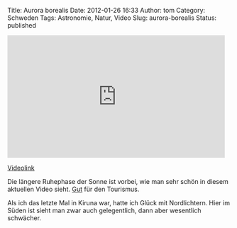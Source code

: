 Title: Aurora borealis
Date: 2012-01-26 16:33
Author: tom
Category: Schweden
Tags: Astronomie, Natur, Video
Slug: aurora-borealis
Status: published

<iframe src="http://player.vimeo.com/video/35618405?title=0&amp;byline=0&amp;portrait=0" width="490" height="276" frameborder="0" webkitallowfullscreen mozallowfullscreen allowfullscreen></iframe>

[Videolink](http://vimeo.com/35618405)

Die längere Ruhephase der Sonne ist vorbei, wie man sehr schön in diesem
aktuellen Video sieht.
[Gut](http://sverigesradio.se/sida/artikel.aspx?programid=2108&artikel=4931272)
für den Tourismus.

Als ich das letzte Mal in Kiruna war, hatte ich Glück mit Nordlichtern.
Hier im Süden ist sieht man zwar auch gelegentlich, dann aber wesentlich
schwächer.

